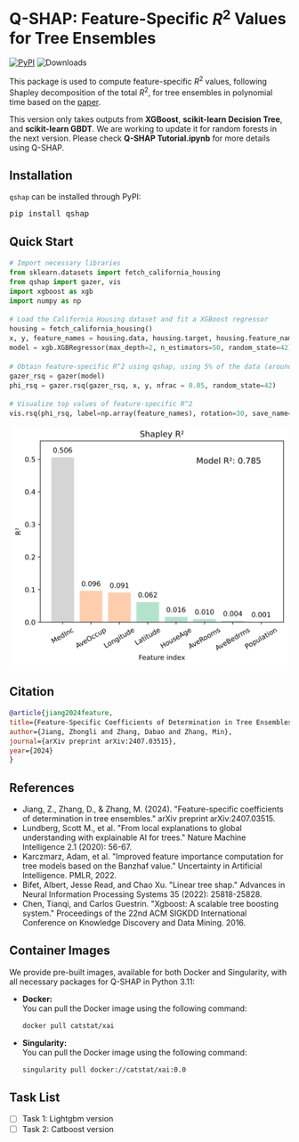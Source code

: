 # Q-SHAP: Feature-Specific $R^2$ Values for Tree Ensembles

[![PyPI](https://img.shields.io/pypi/v/qshap)](https://pypi.org/project/qshap/)
![Downloads](https://img.shields.io/pypi/dm/qshap)

This package is used to compute feature-specific $R^2$ values, following Shapley decomposition of the total $R^2$, for tree ensembles in polynomial time based on the [paper](https://arxiv.org/abs/2407.03515).

This version only takes outputs from **XGBoost**, **scikit-learn Decision Tree**, and **scikit-learn GBDT**. We are working to update it for random forests in the next version. Please check **Q-SHAP Tutorial.ipynb** for more details using Q-SHAP.

## Installation

`qshap` can be installed through PyPI:

<pre>
pip install qshap
</pre>

## Quick Start

```python
# Import necessary libraries
from sklearn.datasets import fetch_california_housing
from qshap import gazer, vis
import xgboost as xgb
import numpy as np

# Load the California Housing dataset and fit a XGBoost regressor
housing = fetch_california_housing()
x, y, feature_names = housing.data, housing.target, housing.feature_names
model = xgb.XGBRegressor(max_depth=2, n_estimators=50, random_state=42).fit(x, y)

# Obtain feature-specific R^2 using qshap, using 5% of the data (around 1000)
gazer_rsq = gazer(model)
phi_rsq = gazer.rsq(gazer_rsq, x, y, nfrac = 0.05, random_state=42)

# Visualize top values of feature-specific R^2
vis.rsq(phi_rsq, label=np.array(feature_names), rotation=30, save_name="cal_housing", color_map_name="Pastel2")
```

<p align="center">
  <img width="500" src="./figs/cal_housing.png" />
</p>

## Citation

```bibtex
@article{jiang2024feature,
title={Feature-Specific Coefficients of Determination in Tree Ensembles},
author={Jiang, Zhongli and Zhang, Dabao and Zhang, Min},
journal={arXiv preprint arXiv:2407.03515},
year={2024}
}
```

## References

- Jiang, Z., Zhang, D., & Zhang, M. (2024). "Feature-specific coefficients of determination in tree ensembles." arXiv preprint arXiv:2407.03515.
- Lundberg, Scott M., et al. "From local explanations to global understanding with explainable AI for trees." Nature Machine Intelligence 2.1 (2020): 56-67.
- Karczmarz, Adam, et al. "Improved feature importance computation for tree models based on the Banzhaf value." Uncertainty in Artificial Intelligence. PMLR, 2022.
- Bifet, Albert, Jesse Read, and Chao Xu. "Linear tree shap." Advances in Neural Information Processing Systems 35 (2022): 25818-25828.
- Chen, Tianqi, and Carlos Guestrin. "Xgboost: A scalable tree boosting system." Proceedings of the 22nd ACM SIGKDD International Conference on Knowledge Discovery and Data Mining. 2016.

## Container Images

We provide pre-built images, available for both Docker and Singularity, with all necessary packages for Q-SHAP in Python 3.11:

- **Docker:**  
  You can pull the Docker image using the following command:
  ```sh
  docker pull catstat/xai
  ```
- **Singularity:**  
  You can pull the Docker image using the following command:
  ```sh
  singularity pull docker://catstat/xai:0.0
  ```

## Task List

- [ ] Task 1: Lightgbm version
- [ ] Task 2: Catboost version
